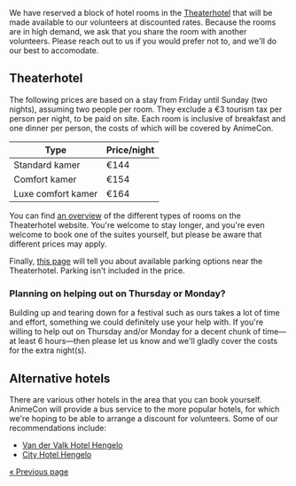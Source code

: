 We have reserved a block of hotel rooms in the [Theaterhotel](https://www.theaterhotel.nl/) that
will be made available to our volunteers at discounted rates. Because the rooms are in high demand,
we ask that you share the room with another volunteers. Please reach out to us if you would prefer
not to, and we'll do our best to accomodate.

## Theaterhotel
The following prices are based on a stay from Friday until Sunday (two nights), assuming two people
per room. They exclude a €3 tourism tax per person per night, to be paid on site. Each room is
inclusive of breakfast and one dinner per person, the costs of which will be covered by AnimeCon.

| Type               | Price/night |
| ---------          | ----------  |
| Standard kamer     | €144        |
| Comfort kamer      | €154        |
| Luxe comfort kamer | €164        |

You can find [an overview](https://www.theaterhotel.nl/overnachten) of the different types of rooms
on the Theaterhotel website. You're welcome to stay longer, and you're even welcome to book one of
the suites yourself, but please be aware that different prices may apply.

Finally, [this page](https://www.theaterhotel.nl/over-ons/routebeschrijving-parkeren) will tell
you about available parking options near the Theaterhotel. Parking isn't included in the price.

### Planning on helping out on Thursday or Monday?
Building up and tearing down for a festival such as ours takes a lot of time and effort, something
we could definitely use your help with. If you're willing to help out on Thursday and/or Monday for
a decent chunk of time⁠—at least 6 hours⁠—then please let us know and we'll gladly cover the costs
for the extra night(s).

## Alternative hotels
There are various other hotels in the area that you can book yourself. AnimeCon will provide a bus
service to the more popular hotels, for which we're hoping to be able to arrange a discount for
volunteers. Some of our recommendations include:

  * [Van der Valk Hotel Hengelo](https://www.hotelhengelo.com/)
  * [City Hotel Hengelo](https://www.cityhotelhengelo.com/en/)


[« Previous page](/registration/2022-classic/)
